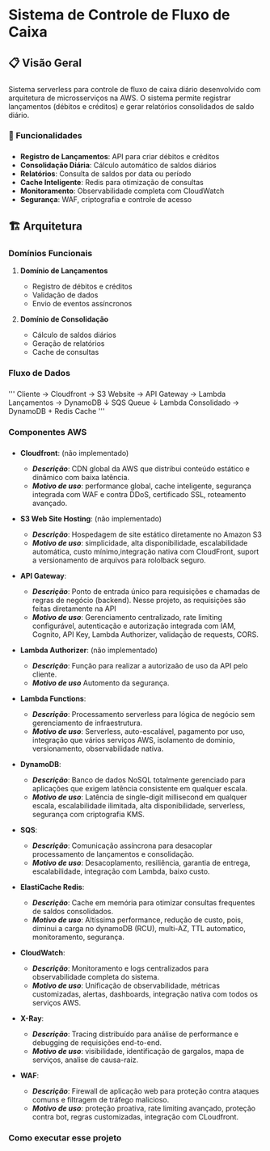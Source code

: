 # Sistema de Controle de Fluxo de Caixa

### #######################################################################################
## 📋 Visão Geral
### #######################################################################################
Sistema serverless para controle de fluxo de caixa diário desenvolvido com arquitetura de microsserviços na AWS. O sistema permite registrar lançamentos (débitos e créditos) e gerar relatórios consolidados de saldo diário.

### #######################################################################################
### 🎯 Funcionalidades
### #######################################################################################
- **Registro de Lançamentos**: API para criar débitos e créditos
- **Consolidação Diária**: Cálculo automático de saldos diários
- **Relatórios**: Consulta de saldos por data ou período
- **Cache Inteligente**: Redis para otimização de consultas
- **Monitoramento**: Observabilidade completa com CloudWatch
- **Segurança**: WAF, criptografia e controle de acesso

### #######################################################################################
## 🏗️ Arquitetura
### #######################################################################################
### Domínios Funcionais

1. **Domínio de Lançamentos**
   - Registro de débitos e créditos
   - Validação de dados
   - Envio de eventos assíncronos

2. **Domínio de Consolidação**
   - Cálculo de saldos diários
   - Geração de relatórios
   - Cache de consultas

### #######################################################################################
### Fluxo de Dados
### #######################################################################################
'''
Cliente → Cloudfront -> S3 Website -> API Gateway → Lambda Lançamentos → DynamoDB
                                                       ↓
                                                    SQS Queue
                                                       ↓
                                                Lambda Consolidado → DynamoDB + Redis Cache
'''

### #######################################################################################
### Componentes AWS
### #######################################################################################
- **Cloudfront**: (não implementado)
    - ***Descrição***: CDN global da AWS que distribui conteúdo estático e dinâmico com baixa latência.
    - ***Motivo de uso***: performance global, cache inteligente, segurança integrada com WAF e contra DDoS, certificado SSL, roteamento avançado.
        
- **S3 Web Site Hosting**: (não implementado)
    - ***Descrição***: Hospedagem de site estático diretamente no Amazon S3
    - ***Motivo de uso***: simplicidade, alta disponibilidade, escalabilidade automática, custo mínimo,integração nativa com CloudFront, suport a versionamento de arquivos para rololback seguro.

- **API Gateway**: 
    - ***Descrição***: Ponto de entrada único para requisições e chamadas de regras de negócio (backend). Nesse projeto, as requisições são feitas diretamente na API
    - ***Motivo de uso***: Gerenciamento centralizado, rate limiting configurável, autenticação e autorização integrada com IAM, Cognito, API Key, Lambda Authorizer, validação de requests, CORS.

- **Lambda Authorizer**: (não implementado)
    - ***Descrição***: Função para realizar a autorizaão de uso da API pelo cliente.
    - ***Motivo de uso*** Automento da segurança.

- **Lambda Functions**: 
    - ***Descrição***: Processamento serverless para lógica de negócio sem gerenciamento de infraestrutura.
    - ***Motivo de uso***: Serverless, auto-escalável, pagamento por uso, integração que vários serviços AWS, isolamento de dominio, versionamento, observabilidade nativa.

- **DynamoDB**: 
    - ***Descrição***: Banco de dados NoSQL totalmente gerenciado para aplicações que exigem latência consistente em qualquer escala.
    - ***Motivo de uso***: Latência de single-digit millisecond em qualquer escala, escalabilidade ilimitada, alta disponibilidade, serverless, segurança com criptografia KMS.

- **SQS**: 
    - ***Descrição***: Comunicação assíncrona para desacoplar processamento de lançamentos e consolidação.
    - ***Motivo de uso***: Desacoplamento, resiliência, garantia de entrega, escalabilidade, integração com Lambda, baixo custo.

- **ElastiCache Redis**: 
    - ***Descrição***: Cache em memória para otimizar consultas frequentes de saldos consolidados.
    - ***Motivo de uso***: Altíssima performance, redução de custo, pois, diminui a carga no dynamoDB (RCU), multi-AZ, TTL automatico, monitoramento, segurança.

- **CloudWatch**: 
    - ***Descrição***: Monitoramento e logs centralizados para observabilidade completa do sistema.
    - ***Motivo de uso***: Unificação de observabilidade, métricas customizadas, alertas, dashboards, integração nativa com todos os serviços AWS.

- **X-Ray**: 
    - ***Descrição***: Tracing distribuído para análise de performance e debugging de requisições end-to-end.
    - ***Motivo de uso***: visibilidade, identificação de gargalos, mapa de serviços, analise de causa-raiz.

- **WAF**:
    - ***Descrição***: Firewall de aplicação web para proteção contra ataques comuns e filtragem de tráfego malicioso.
    - ***Motivo de uso***: proteção proativa, rate limiting avançado, proteção contra bot, regras customizadas, integração com CLoudfront.

### #######################################################################################
### Como executar esse projeto
### #######################################################################################
